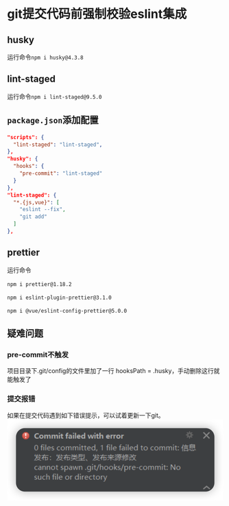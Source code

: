# git提交代码前强制校验eslint集成
## husky

运行命令`npm i husky@4.3.8`

## lint-staged

运行命令`npm i lint-staged@9.5.0`

## `package.json`添加配置

```json
"scripts": {
  "lint-staged": "lint-staged",
},
"husky": {
  "hooks": {
    "pre-commit": "lint-staged"
  }
},
"lint-staged": {
  "*.{js,vue}": [
    "eslint --fix",
    "git add"
  ]
},
```

## prettier

运行命令

`npm i prettier@1.18.2`

`npm i eslint-plugin-prettier@3.1.0`

`npm i @vue/eslint-config-prettier@5.0.0`

## 疑难问题

### pre-commit不触发

项目目录下.git/config的文件里加了一行
hooksPath = .husky，手动删除这行就能触发了

### 提交报错

如果在提交代码遇到如下错误提示，可以试着更新一下git。
![图片](/assets/images/1749ffee1319982e.png)
